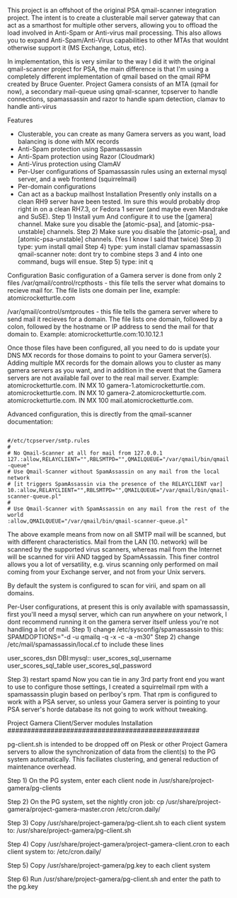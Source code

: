 This project is an offshoot of the original PSA qmail-scanner integration project. The intent is to create a clusterable mail server gateway that can act as a smarthost for multiple other servers, allowing you to offload the load involved in Anti-Spam or Anti-virus mail processing. This also allows you to expand Anti-Spam/Anti-Virus capabilities to other MTAs that wouldnt otherwise support it (MS Exchange, Lotus, etc).

In implementation, this is very similar to the way I did it with the original qmail-scanner project for PSA, the main difference is that I'm using a completely different implementation of qmail based on the qmail RPM created by Bruce Guenter. Project Gamera consists of an MTA (qmail for now), a secondary mail-queue using qmail-scanner, tcpserver to handle connections, spamassassin and razor to handle spam detection, clamav to handle anti-virus

Features
* Clusterable, you can create as many Gamera servers as you want, load balancing is done with MX records
* Anti-Spam protection using Spamassassin
* Anti-Spam protection using Razor (Cloudmark)
* Anti-Virus protection using ClamAV
* Per-User configurations of Spamassassin rules using an external mysql server, and a web frontend (squirrelmail)
* Per-domain configurations
* Can act as a backup mailhost
Installation
Presently only installs on a clean RH9 server have been tested. Im sure this would probably drop right in on a clean RH7.3, or Fedora 1 server (and maybe even Mandrake and SuSE).
Step 1) Install yum
And configure it to use the [gamera] channel. Make sure you disable the [atomic-psa], and [atomic-psa-unstable] channels.
Step 2) Make sure you disable the [atomic-psa], and [atomic-psa-unstable] channels. (Yes I know I said that twice)
Step 3) type: yum install qmail
Step 4) type: yum install clamav spamassassin qmail-scanner
note: dont try to combine steps 3 and 4 into one command, bugs will ensue.
Step 5) type: init q

Configuration
Basic configuration of a Gamera server is done from only 2 files
/var/qmail/control/rcpthosts - this file tells the server what domains to recieve mail for. The file lists one domain per line, example:
atomicrocketturtle.com

/var/qmail/control/smtproutes - this file tells the gamera server where to send mail it recieves for a domain. The file lists one domain, followed by a colon, followed by the hostname or IP address to send the mail for that domain to. Example:
atomicrocketturtle.com:10.10.12.1

Once those files have been configured, all you need to do is update your DNS MX records for those domains to point to your Gamera server(s). Adding multiple MX records for the domain allows you to cluster as many gamera servers as you want, and in addition in the event that the Gamera servers are not available fail over to the real mail server. Example:
atomicrocketturtle.com. IN MX 10 gamera-1.atomicrocketturtle.com.
atomicrocketturtle.com. IN MX 10 gamera-2.atomicrocketturtle.com.
atomicrocketturtle.com. IN MX 100 mail.atomicrocketturtle.com.

Advanced configuration, this is directly from the qmail-scanner documentation:

<code>
#/etc/tcpserver/smtp.rules
#
# No Qmail-Scanner at all for mail from 127.0.0.1
127.:allow,RELAYCLIENT="",RBLSMTPD="",QMAILQUEUE="/var/qmail/bin/qmail-queue"
# Use Qmail-Scanner without SpamAssassin on any mail from the local network
# [it triggers SpamAssassin via the presence of the RELAYCLIENT var]
10.:allow,RELAYCLIENT="",RBLSMTPD="",QMAILQUEUE="/var/qmail/bin/qmail-scanner-queue.pl"
#
# Use Qmail-Scanner with SpamAssassin on any mail from the rest of the world
:allow,QMAILQUEUE="/var/qmail/bin/qmail-scanner-queue.pl"
</code>

The above example means from now on all SMTP mail will be scanned, but with different characteristics. Mail from the LAN (10. network) will be scanned by the supported virus scanners, whereas mail from the Internet will be scanned for virii AND tagged by SpamAssassin. This finer control allows you a lot of versatility, e.g. virus scanning only performed on mail coming from your Exchange server, and not from your Unix servers.

By default the system is configured to scan for virii, and spam on all domains.

Per-User configurations, at present this is only available with spamassassin, first you'll need a mysql server, which can run anywhere on your network, I dont recommend running it on the gamera server itself unless you're not handling a lot of mail.
Step 1) change /etc/sysconfig/spamassassin to this:
SPAMDOPTIONS="-d -u qmailq -q -x -c -a -m30"
Step 2) change /etc/mail/spamassassin/local.cf to include these lines

user_scores_dsn                        DBI:mysql:<DATABASE>:<HOSTNAME>
user_scores_sql_username    <USERNAME>
user_scores_sql_table              <TABLENAME>
user_scores_sql_password     <PASSWORD>

Step 3) restart spamd
Now you can tie in any 3rd party front end you want to use to configure those settings, I created a squirrelmail rpm with a spamassassin plugin based on perlboy's rpm. That rpm is configured to work with a PSA server, so unless your Gamera server is pointing to your PSA server's horde database its not going to work without tweaking. 


Project Gamera Client/Server modules Installation
#################################################

pg-client.sh is intended to be dropped off on Plesk or other Project Gamera servers to allow the synchronization of data from the client(s) to the PG system automatically. This faciliates clustering, and general reduction of maintenance overhead.


Step 1) On the PG system, enter each client node in /usr/share/project-gamera/pg-clients

Step 2) On the PG system, set the nightly cron job: 
  cp /usr/share/project-gamera/project-gamera-master.cron /etc/cron.daily/

Step 3) Copy /usr/share/project-gamera/pg-client.sh to each client system to:
  /usr/share/project-gamera/pg-client.sh

Step 4) Copy /usr/share/project-gamera/project-gamera-client.cron to each client system to:
  /etc/cron.daily/

Step 5) Copy /usr/share/project-gamera/pg.key  to each client system

Step 6) Run /usr/share/project-gamera/pg-client.sh  and enter the path to the pg.key


